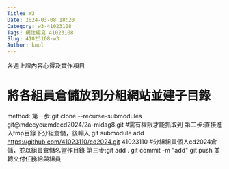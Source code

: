 ```yaml
---
Title: W3
Date: 2024-03-08 18:20
Category: w3-41023108
Tags: 網誌編寫 41023108
Slug: 41023108-w3
Author: kmol
---
```


各週上課內容心得及實作項目

<!-- PELICAN_END_SUMMARY -->

# 將各組員倉儲放到分組網站並建子目錄
method:
第一步:git clone --recurse-submodules git@mdecycu:mdecd2024/2a-midag8.git  #需有權限才能抓取到
第二步:直接進入tmp目錄下分組倉儲，後輸入 git submodule add https://github.com/41023110/cd2024.git 41023110  #分組組員個人cd2024倉儲，並以組員倉儲名當作目錄
第三步:git add .      git commit -m "add"      git push
並轉交付任務給與組員
